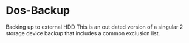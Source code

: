 # Dos-Backup
Backing up to external HDD
This is an out dated version of a singular 2 storage device backup that includes a common exclusion list.
